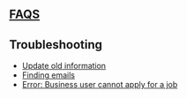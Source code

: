 ## [FAQS](faqs)

## Troubleshooting

* [Update old information](article/update-old-information)
* [Finding emails](../email-not-found)
* [Error: Business user cannot apply for a job](article/business-user-cannot-apply-for-job.md)
